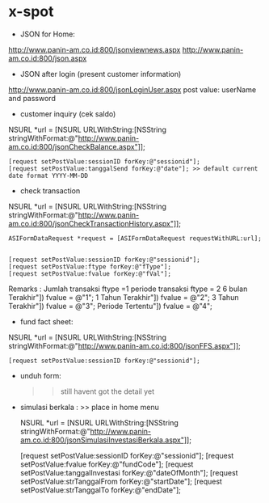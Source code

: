 x-spot
======
- JSON for Home:

http://www.panin-am.co.id:800/jsonviewnews.aspx
http://www.panin-am.co.id:800/json.aspx

- JSON after login (present customer information)

http://www.panin-am.co.id:800/jsonLoginUser.aspx
post value: userName and password

- customer inquiry (cek saldo)

NSURL *url = [NSURL URLWithString:[NSString stringWithFormat:@"http://www.panin-am.co.id:800/jsonCheckBalance.aspx"]];
    
    
    [request setPostValue:sessionID forKey:@"sessionid"];
    [request setPostValue:tanggalSend forKey:@"date"]; >> default current date format YYYY-MM-DD
    
- check transaction 

NSURL *url = [NSURL URLWithString:[NSString stringWithFormat:@"http://www.panin-am.co.id:800/jsonCheckTransactionHistory.aspx"]];
    
    ASIFormDataRequest *request = [ASIFormDataRequest requestWithURL:url];
    
    
    [request setPostValue:sessionID forKey:@"sessionid"];
    [request setPostValue:ftype forKey:@"fType"];
    [request setPostValue:fvalue forKey:@"fVal"];
Remarks :
Jumlah transaksi ftype =1
periode transaksi ftype = 2
6 bulan Terakhir"]) fvalue = @"1";
1 Tahun Terakhir"]) fvalue = @"2";
3 Tahun Terakhir"]) fvalue = @"3";
Periode Tertentu"]) fvalue = @"4";

- fund fact sheet:

NSURL *url = [NSURL URLWithString:[NSString stringWithFormat:@"http://www.panin-am.co.id:800/jsonFFS.aspx"]];
    
    
    [request setPostValue:sessionID forKey:@"sessionid"];



- unduh form:
  >> still havent got the detail yet
  
- simulasi berkala : >> place in home menu
  
   NSURL *url = [NSURL URLWithString:[NSString stringWithFormat:@"http://www.panin-am.co.id:800/jsonSimulasiInvestasiBerkala.aspx"]];
    
    
    [request setPostValue:sessionID forKey:@"sessionid"];
    [request setPostValue:fvalue forKey:@"fundCode"];
    [request setPostValue:tanggalInvestasi forKey:@"dateOfMonth"];
    [request setPostValue:strTanggalFrom forKey:@"startDate"];
    [request setPostValue:strTanggalTo forKey:@"endDate"];

    
    
